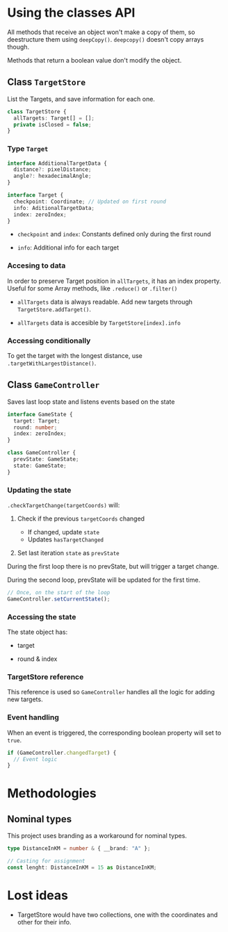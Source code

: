 # Using the classes API

All methods that receive an object won't make a copy of them, so deestructure them using `deepCopy()`. `deepcopy()` doesn't copy arrays though.

Methods that return a boolean value don't modify the object.

## Class `TargetStore`

List the Targets, and save information for each one.

```ts
class TargetStore {
  allTargets: Target[] = [];
  private isClosed = false;
}
```

### Type `Target`

```ts
interface AdditionalTargetData {
  distance?: pixelDistance;
  angle?: hexadecimalAngle;
}

interface Target {
  checkpoint: Coordinate; // Updated on first round
  info: AditionalTargetData;
  index: zeroIndex;
}
```

- `checkpoint` and `index`: Constants defined only during the first round

- `info`: Additional info for each target

### Accesing to data

In order to preserve Target position in `allTargets`, it has an index property. Useful for some Array methods, like `.reduce()` or `.filter()`

- `allTargets` data is always readable. Add new targets through `TargetStore.addTarget()`.

- `allTargets` data is accesible by `TargetStore[index].info`

### Accessing conditionally

To get the target with the longest distance, use `.targetWithLargestDistance()`.

## Class `GameController`

Saves last loop state and listens events based on the state

```ts
interface GameState {
  target: Target;
  round: number;
  index: zeroIndex;
}

class GameController {
  prevState: GameState;
  state: GameState;
}
```

### Updating the state

`.checkTargetChange(targetCoords)` will:

1. Check if the previous `targetCoords` changed

   - If changed, update `state`
   - Updates `hasTargetChanged`

2. Set last iteration `state` as `prevState`

During the first loop there is no prevState, but will trigger a target change.

During the second loop, prevState will be updated for the first time.

```ts
// Once, on the start of the loop
GameController.setCurrentState();
```

### Accessing the state

The state object has:

- target

- round & index

### TargetStore reference

This reference is used so `GameController` handles all the logic for adding new targets.

### Event handling

When an event is triggered, the corresponding boolean property will set to `true`.

```ts
if (GameController.changedTarget) {
  // Event logic
}
```

# Methodologies

## Nominal types

This project uses branding as a workaround for nominal types.

```ts
type DistanceInKM = number & { __brand: "A" };

// Casting for assignment
const lenght: DistanceInKM = 15 as DistanceInKM;
```

# Lost ideas

- TargetStore would have two collections, one with the coordinates and other for their info.
